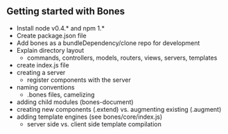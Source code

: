 ## Getting started with Bones

* Install node v0.4.* and npm 1.*
* Create package.json file
* Add bones as a bundleDependency/clone repo for development
* Explain directory layout
  * commands, controllers, models, routers, views, servers, templates
* create index.js file
* creating a server
  * register components with the server
* naming conventions
  * .bones files, camelizing
* adding child modules (bones-document)
* creating new components (.extend) vs. augmenting existing (.augment)
* adding template engines (see bones/core/index.js)
  * server side vs. client side template compilation
